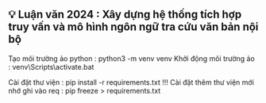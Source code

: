 ## 💡 Luận văn 2024 : Xây dựng hệ thống tích hợp truy vấn và mô hình ngôn ngữ tra cứu văn bản nội bộ

Tạo môi trường ảo python : python3 -m venv venv
Khởi động môi trường ảo : venv\Scripts\activate.bat

Cài đặt thư viện : pip install -r requirements.txt
!!! Cài đặt thêm thư viện mới nhớ ghi vào req : pip freeze > requirements.txt
